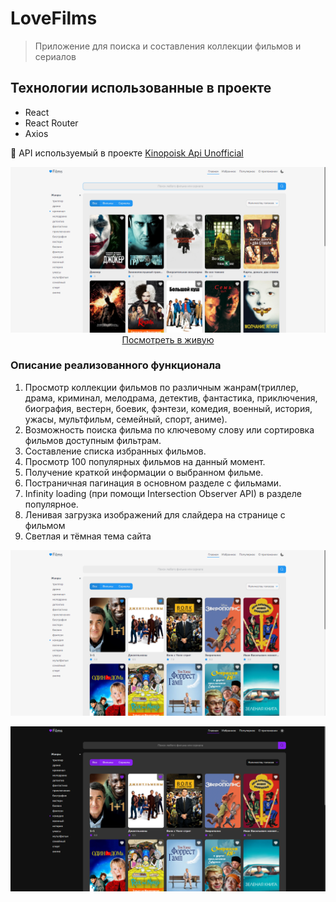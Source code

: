 # LoveFilms

>Приложение для поиска и составления коллекции фильмов и сериалов

## Технологии использованные в проекте
* React
* React Router
* Axios

🔧 API используемый в проекте [Kinopoisk Api Unofficial](https://kinopoiskapiunofficial.tech/)

<div align="center">
	<a href="#" target="_blank">
		<img src="docs/home-screenshot.png" alt="главная страница приложения" />
		Посмотреть в живую
	</a>
</div>


### Описание реализованного функционала

1. Просмотр коллекции фильмов по различным жанрам(триллер, драма, криминал, мелодрама, детектив, фантастика, приключения, биография, вестерн, боевик, фэнтези, комедия, военный, история, ужасы, мультфильм, семейный, спорт, аниме).
2. Возможность поиска фильма по ключевому слову или сортировка фильмов доступным фильтрам.
3. Составление списка избранных фильмов. 
4. Просмотр 100 популярных фильмов на данный момент.
5. Получение краткой информации о выбранном фильме.
6. Постраничная пагинация в основном разделе с фильмами. 
7. Infinity loading (при помощи Intersection Observer API) в разделе популярное.
8. Ленивая загрузка изображений для слайдера на странице с фильмом
9. Светлая и тёмная тема сайта

![Светлая тема](docs/light.png)

![Тёмная тема](docs/dark.png)